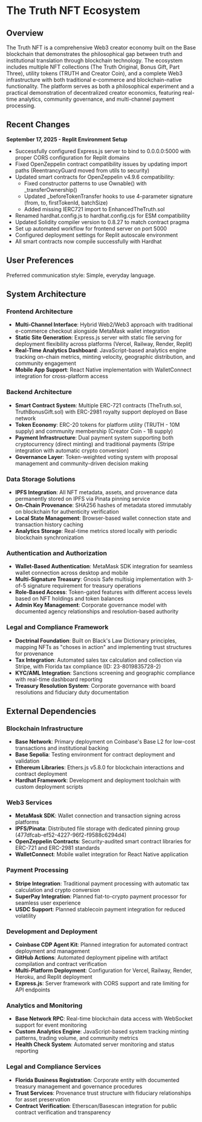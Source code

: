 # The Truth NFT Ecosystem

## Overview

The Truth NFT is a comprehensive Web3 creator economy built on the Base blockchain that demonstrates the philosophical gap between truth and institutional translation through blockchain technology. The ecosystem includes multiple NFT collections (The Truth Original, Bonus Gift, Part Three), utility tokens (TRUTH and Creator Coin), and a complete Web3 infrastructure with both traditional e-commerce and blockchain-native functionality. The platform serves as both a philosophical experiment and a practical demonstration of decentralized creator economics, featuring real-time analytics, community governance, and multi-channel payment processing.

## Recent Changes

**September 17, 2025 - Replit Environment Setup**
- Successfully configured Express.js server to bind to 0.0.0.0:5000 with proper CORS configuration for Replit domains
- Fixed OpenZeppelin contract compatibility issues by updating import paths (ReentrancyGuard moved from utils to security)
- Updated smart contracts for OpenZeppelin v4.9.6 compatibility:
  - Fixed constructor patterns to use Ownable() with _transferOwnership()
  - Updated _beforeTokenTransfer hooks to use 4-parameter signature (from, to, firstTokenId, batchSize)
  - Added missing IERC721 import to EnhancedTheTruth.sol
- Renamed hardhat.config.js to hardhat.config.cjs for ESM compatibility
- Updated Solidity compiler version to 0.8.27 to match contract pragma
- Set up automated workflow for frontend server on port 5000
- Configured deployment settings for Replit autoscale environment
- All smart contracts now compile successfully with Hardhat

## User Preferences

Preferred communication style: Simple, everyday language.

## System Architecture

### Frontend Architecture
- **Multi-Channel Interface**: Hybrid Web2/Web3 approach with traditional e-commerce checkout alongside MetaMask wallet integration
- **Static Site Generation**: Express.js server with static file serving for deployment flexibility across platforms (Vercel, Railway, Render, Replit)
- **Real-Time Analytics Dashboard**: JavaScript-based analytics engine tracking on-chain metrics, minting velocity, geographic distribution, and community engagement
- **Mobile App Support**: React Native implementation with WalletConnect integration for cross-platform access

### Backend Architecture
- **Smart Contract System**: Multiple ERC-721 contracts (TheTruth.sol, TruthBonusGift.sol) with ERC-2981 royalty support deployed on Base network
- **Token Economy**: ERC-20 tokens for platform utility (TRUTH - 10M supply) and community membership (Creator Coin - 1B supply)
- **Payment Infrastructure**: Dual payment system supporting both cryptocurrency (direct minting) and traditional payments (Stripe integration with automatic crypto conversion)
- **Governance Layer**: Token-weighted voting system with proposal management and community-driven decision making

### Data Storage Solutions
- **IPFS Integration**: All NFT metadata, assets, and provenance data permanently stored on IPFS via Pinata pinning service
- **On-Chain Provenance**: SHA256 hashes of metadata stored immutably on blockchain for authenticity verification
- **Local State Management**: Browser-based wallet connection state and transaction history caching
- **Analytics Storage**: Real-time metrics stored locally with periodic blockchain synchronization

### Authentication and Authorization
- **Wallet-Based Authentication**: MetaMask SDK integration for seamless wallet connection across desktop and mobile
- **Multi-Signature Treasury**: Gnosis Safe multisig implementation with 3-of-5 signature requirement for treasury operations
- **Role-Based Access**: Token-gated features with different access levels based on NFT holdings and token balances
- **Admin Key Management**: Corporate governance model with documented agency relationships and resolution-based authority

### Legal and Compliance Framework
- **Doctrinal Foundation**: Built on Black's Law Dictionary principles, mapping NFTs as "choses in action" and implementing trust structures for provenance
- **Tax Integration**: Automated sales tax calculation and collection via Stripe, with Florida tax compliance (ID: 23-8019835728-2)
- **KYC/AML Integration**: Sanctions screening and geographic compliance with real-time dashboard reporting
- **Treasury Resolution System**: Corporate governance with board resolutions and fiduciary duty documentation

## External Dependencies

### Blockchain Infrastructure
- **Base Network**: Primary deployment on Coinbase's Base L2 for low-cost transactions and institutional backing
- **Base Sepolia**: Testing environment for contract deployment and validation
- **Ethereum Libraries**: Ethers.js v5.8.0 for blockchain interactions and contract deployment
- **Hardhat Framework**: Development and deployment toolchain with custom deployment scripts

### Web3 Services
- **MetaMask SDK**: Wallet connection and transaction signing across platforms
- **IPFS/Pinata**: Distributed file storage with dedicated pinning group (477dfcab-ef52-4227-96f2-f9588c6294d4)
- **OpenZeppelin Contracts**: Security-audited smart contract libraries for ERC-721 and ERC-2981 standards
- **WalletConnect**: Mobile wallet integration for React Native application

### Payment Processing
- **Stripe Integration**: Traditional payment processing with automatic tax calculation and crypto conversion
- **SuperPay Integration**: Planned fiat-to-crypto payment processor for seamless user experience
- **USDC Support**: Planned stablecoin payment integration for reduced volatility

### Development and Deployment
- **Coinbase CDP Agent Kit**: Planned integration for automated contract deployment and management
- **GitHub Actions**: Automated deployment pipeline with artifact compilation and contract verification
- **Multi-Platform Deployment**: Configuration for Vercel, Railway, Render, Heroku, and Replit deployment
- **Express.js**: Server framework with CORS support and rate limiting for API endpoints

### Analytics and Monitoring
- **Base Network RPC**: Real-time blockchain data access with WebSocket support for event monitoring
- **Custom Analytics Engine**: JavaScript-based system tracking minting patterns, trading volume, and community metrics
- **Health Check System**: Automated server monitoring and status reporting

### Legal and Compliance Services
- **Florida Business Registration**: Corporate entity with documented treasury management and governance procedures
- **Trust Services**: Provenance trust structure with fiduciary relationships for asset preservation
- **Contract Verification**: Etherscan/Basescan integration for public contract verification and transparency